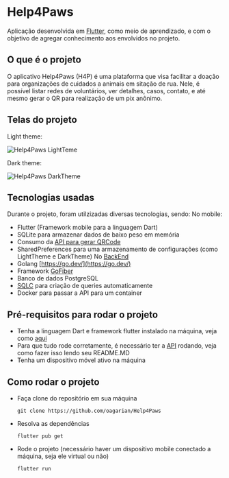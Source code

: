 # Help4Paws

Aplicação desenvolvida em [Flutter](https://flutter.dev/), como meio de aprendizado, e com o objetivo de agregar conhecimento aos envolvidos no projeto.

## O que é o projeto

O aplicativo Help4Paws (H4P) é uma plataforma que visa facilitar a doação para organizações de cuidados a animais em sitação de rua.
Nele, é possível listar redes de voluntários, ver detalhes, casos, contato, e até mesmo gerar o QR para realização de um pix anônimo.

## Telas do projeto
Light theme:

![Help4Paws LightTeme](https://github.com/oagarian/Help4Paws/assets/102990211/94208707-d528-4da7-9718-d8b8fb388041)

Dark theme:

![Help4Paws DarkTheme](https://github.com/oagarian/Help4Paws/assets/102990211/93ad2ab6-0850-4c7f-b521-44815b503c27)

## Tecnologias usadas
Durante o projeto, foram utilzizadas diversas tecnologias, sendo:
No mobile:
- Flutter (Framework mobile para a linguagem Dart)
- SQLite para armazenar dados de baixo peso em memória
- Consumo da [API para gerar QRCode](https://github.com/ceciliadeveza/gerarqrcodepix)
- SharedPreferences para uma armazenamento de configurações (como LightTheme e DarkTheme)
No [BackEnd](https://github.com/oagarian/api-help4paws)
- Golang [https://go.dev/](https://go.dev/)
- Framework [GoFiber](https://docs.gofiber.io/)
- Banco de dados PostgreSQL
- [SQLC](https://sqlc.dev/) para criação de queries automaticamente
- Docker para passar a API para um container

## Pré-requisitos para rodar o projeto
- Tenha a linguagem Dart e framework flutter instalado na máquina, veja como [aqui](https://docs.flutter.dev/get-started/install)
- Para que tudo rode corretamente, é necessário ter a [API](https://github.com/oagarian/api-help4paws) rodando, veja como fazer isso lendo seu README.MD
- Tenha um dispositivo móvel ativo na máquina

## Como rodar o projeto

- Faça clone do repositório em sua máquina

  `git clone https://github.com/oagarian/Help4Paws`
- Resolva as dependências

  `flutter pub get`
- Rode o projeto (necessário haver um dispositivo mobile conectado a máquina, seja ele virtual ou não)

  `flutter run`

